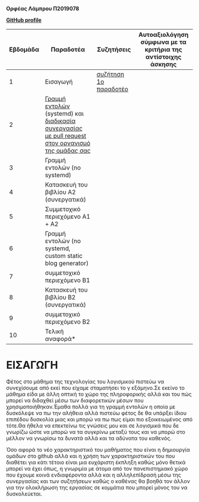   <b> Ορφέας Λάμπρου
 Π2019078
 
[GitHub profile](https://github.com/Orfeaslambrou)</b>



| Εβδομάδα | Παραδοτέα | Συζητήσεις | Αυτοαξιολόγηση σύμφωνα με τα κριτήρια της αντίστοιχης άσκησης |
| --- | --- | --- | --- |
| 1 | Εισαγωγή |[συζήτηση 1ο παραδοτέο](https://github.com/courses-ionio/sw/discussions/1254) | |
| 2 | [Γραμμή εντολών](https://epidrome.github.io/teaching/cli) (systemd) και [διαδικασία συνεργασίας με pull request στον οργανισμό της ομάδας σας](https://epidrome.github.io/teaching/team) | | |
| 3 | Γραμμή εντολών (no systemd) | | |
| 4 | Κατασκευή του βιβλίου Α2 (συνεργατικά) | | |
| 5 | Συμμετοχικό περιεχόμενο A1 + A2 | | |
| 6 | Γραμμή εντολών (no systemd, custom static blog generator) | | |
| 7 | συμμετοχικό περιεχόμενο B1 | | |
| 8 | Κατασκευή του βιβλίου Β2 (συνεργατικά) | | |
| 9 | συμμετοχικό περιεχόμενο B2 | | |
| 10 | Τελική αναφορά* | | |


# ΕΙΣΑΓΩΓΗ

Φέτος στο μάθημα της τεχνολογίας του λογισμικού πιστεύω να συνεχίσουμε από εκεί που είχαμε σταματήσει το γ εξάμηνο.Σε εκείνο το μάθημα είδα με άλλη οπτική
το χώρο της πληροφορικής αλλά και του πώς μπορεί να διδαχθεί μέσω των διαφορετικών μέσων που χρησιμοποιήθηκαν.Έμαθα πολλά για τη γραμμή εντολών η οποία με δυσκόλεψε να πω την αλήθεια αλλά πιστεύω φέτος δε θα υπάρξει ίδιου επιπέδου δυσκολία μιας και μπορώ να πω πως είμαι πιο εξοικειωμένος από τότε.Θα ήθελα να επεκτείνω τις γνώσεις μου και σε λογισμικά που δε γνωρίζω ώστε να μπορώ να τα συγκρίνω μεταξύ τους και να μπορώ στο μέλλον να γνωρίσω τα δυνατά αλλά και τα αδύνατα του καθενός.

Όσο αφορά το νέο χαρακτηριστικό του μαθήματος που είναι η δημιουργία ομάδων στο github αλλά και η χρήση των χαρακτηριστικών του που διαθέτει για κάτι τέτοιο είναι μια ευχάριστη έκπληξη καθώς μόνο θετικά μπορεί να έχει όπως, η γνωριμία με άτομα από τον πανεπιστημιακό χώρο που έχουμε κοινά ενδιαφέροντα αλλά και η αλληλεπίδρασή μέσω της συνεργασίας και των συζητήσεων καθώς ο καθένας θα βοηθά τον άλλον για την ολοκλήρωση της εργασίας σε κομμάτια που μπορεί μόνος του να δυσκολεύεται.
